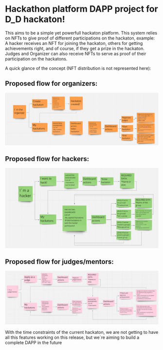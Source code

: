 # Hackathon platform DAPP project for D_D hackaton!

This aims to be a simple yet powerfull hackaton platform. This system relies on NFTs to give proof of different participations on the hackaton, example: A hacker receives an NFT for joining the hackaton, others for getting achievements right, and of course, if they get a prize in the hackaton. Judges and Organizer can also receive NFTs to serve as proof of their participation on the hackatons.

A quick glance of the concept (NFT distribution is not represented here):

## Proposed flow for organizers:
<img width="964" src="https://github.com/7i7o/hackaton-platform/blob/master/organizer.png"></img>

## Proposed flow for hackers:
<img width="964" src="https://github.com/7i7o/hackaton-platform/blob/master/hacker.png"></img>

## Proposed flow for judges/mentors:
<img width="964" src="https://github.com/7i7o/hackaton-platform/blob/master/judgementor.png"></img>

With the time constraints of the current hackaton, we are not getting to have all this features working on this release, but we´re aiming to build a complete DAPP in the future
